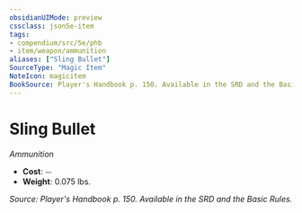 ```yaml
---
obsidianUIMode: preview
cssclass: json5e-item
tags:
- compendium/src/5e/phb
- item/weapon/ammunition
aliases: ["Sling Bullet"]
SourceType: "Magic Item"
NoteIcon: magicitem
BookSource: Player's Handbook p. 150. Available in the SRD and the Basic Rules.
---
```

# Sling Bullet
*Ammunition*  

- **Cost**: ⏤
- **Weight**: 0.075 lbs.

*Source: Player's Handbook p. 150. Available in the SRD and the Basic Rules.*